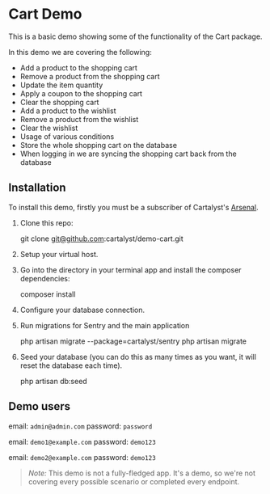# Cart Demo

This is a basic demo showing some of the functionality of the Cart package.

In this demo we are covering the following:

- Add a product to the shopping cart
- Remove a product from the shopping cart
- Update the item quantity
- Apply a coupon to the shopping cart
- Clear the shopping cart
- Add a product to the wishlist
- Remove a product from the wishlist
- Clear the wishlist
- Usage of various conditions
- Store the whole shopping cart on the database
- When logging in we are syncing the shopping cart back from the database


## Installation

To install this demo, firstly you must be a subscriber of Cartalyst's [Arsenal](http://cartalyst.com/arsenal).

1. Clone this repo:

	git clone git@github.com:cartalyst/demo-cart.git

2. Setup your virtual host.

3. Go into the directory in your terminal app and install the composer dependencies:

	composer install

4. Configure your database connection.

5. Run migrations for Sentry and the main application

	php artisan migrate --package=cartalyst/sentry
	php artisan migrate

6. Seed your database (you can do this as many times as you want, it will reset the database each time).

	php artisan db:seed


## Demo users

email: `admin@admin.com`
password: `password`

email: `demo1@example.com`
password: `demo123`

email: `demo2@example.com`
password: `demo123`


> *Note:* This demo is not a fully-fledged app. It's a demo, so we're not covering every possible scenario or completed every endpoint.
